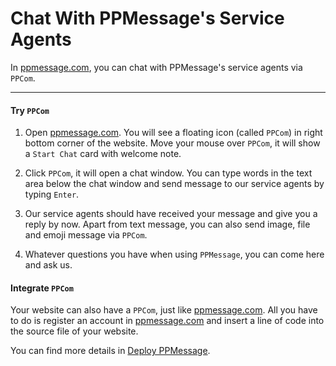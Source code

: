 # Chat With PPMessage's Service Agents

In [ppmessage.com](https://ppmessage.com), you can chat with PPMessage's service agents via `PPCom`. 

---

#### Try `PPCom` 

1. Open [ppmessage.com](https://ppmessage.com). You will see a floating icon (called `PPCom`) in right bottom corner of the website. Move your mouse over `PPCom`, it will show a `Start Chat` card with welcome note.

2. Click `PPCom`, it will open a chat window. You can type words in the text area below the chat window and send message to our service agents by typing `Enter`.

3. Our service agents should have received your message and give you a reply by now. Apart from text message, you can also send image, file and emoji message via `PPCom`. 

4. Whatever questions you have when using `PPMessage`, you can come here and ask us. 


#### Integrate `PPCom`

Your website can also have a `PPCom`, just like [ppmessage.com](https://ppmessage.com). All you have to do is register an account in [ppmessage.com](https://ppmessage.com) and insert a line of code into the source file of your website.

You can find more details in [Deploy PPMessage](../part2/README.md).
